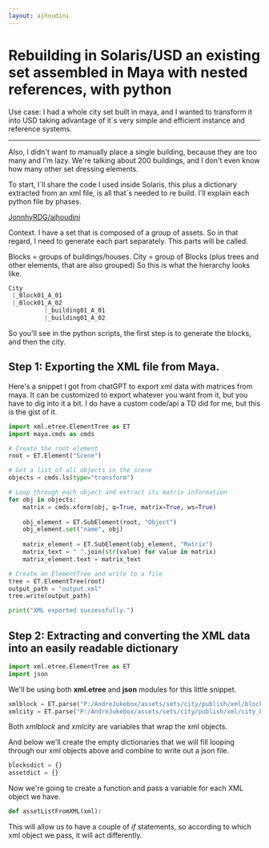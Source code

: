 ```yaml
---
layout: ajhoudini
---
```

# **Rebuilding in Solaris/USD an existing set assembled in Maya with nested references, with python**

Use case: I had a whole city set built in maya, and I wanted to transform it into USD taking advantage of it´s very simple and efficient instance and reference systems.
* * *
Also, I didn't want to manually place a single building, because they are too many and I'm lazy. We're talking about 200 buildings, and I don't even know how many other set dressing elements.

To start, I´ll share the code I used inside Solaris, this plus a dictionary extracted from an xml file, is all that´s needed to re build.
I'll explain each python file by phases.

[JonnhyRDG/ajhoudini](https://github.com/JonnhyRDG/ajhoudini)

Context. I have a set that is composed of a group of assets. So in that regard, I need to generate each part separately. This parts will be called.

Blocks = groups of buildings/houses.
City = group of Blocks (plus trees and other elements, that are also grouped)
So this is what the hierarchy looks like.

```python
City
 |_Block01_A_01
 |_Block01_A_02
          |_building01_A_01
          |_building01_A_02
```

So you'll see in the python scripts, the first step is to generate the blocks, and then the city.

## **Step 1: Exporting the XML file from Maya.**
Here's a snippet I got from chatGPT to export xml data with matrices from maya. 
It can be customized to export whatever you want from it, but you have to dig into it a bit.
I do have a custom code/api a TD did for me, but this is the gist of it.
```python
import xml.etree.ElementTree as ET
import maya.cmds as cmds

# Create the root element
root = ET.Element("Scene")

# Get a list of all objects in the scene
objects = cmds.ls(type="transform")

# Loop through each object and extract its matrix information
for obj in objects:
    matrix = cmds.xform(obj, q=True, matrix=True, ws=True)
    
    obj_element = ET.SubElement(root, "Object")
    obj_element.set("name", obj)
    
    matrix_element = ET.SubElement(obj_element, "Matrix")
    matrix_text = " ".join(str(value) for value in matrix)
    matrix_element.text = matrix_text

# Create an ElementTree and write to a file
tree = ET.ElementTree(root)
output_path = "output.xml"
tree.write(output_path)

print("XML exported successfully.")
```
## **Step 2: Extracting and converting the XML data into an easily readable dictionary**
```python
import xml.etree.ElementTree as ET
import json
```
We'll be using both **xml.etree** and **json** modules for this little snippet.

```python
xmlblock = ET.parse("P:/AndreJukebox/assets/sets/city/publish/xml/block_builder.xml")
xmlcity = ET.parse("P:/AndreJukebox/assets/sets/city/publish/xml/city_builder.xml")
```
Both *xmlblock* and *xmlcity* are variables that wrap the xml objects.

And below we'll create the empty dictionaries that we will fill looping through our xml objects above and combine to write out a json file.
```python
blocksdict = {}
assetdict = {}
```
Now we're going to create a function and pass a variable for each XML object we have.
```python
def assetListFromXML(xml):
```
This will allow us to have a couple of *if* statements, so according to which xml object we pass, it will act differently.

